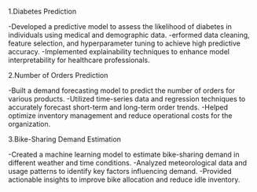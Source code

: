 1.Diabetes Prediction

-Developed a predictive model to assess the likelihood of diabetes in individuals using medical and demographic data.
-erformed data cleaning, feature selection, and hyperparameter tuning to achieve high predictive accuracy.
-Implemented explainability techniques to enhance model interpretability for healthcare professionals.


2.Number of Orders Prediction

-Built a demand forecasting model to predict the number of orders for various products.
-Utilized time-series data and regression techniques to accurately forecast short-term and long-term order trends.
-Helped optimize inventory management and reduce operational costs for the organization.

3.Bike-Sharing Demand Estimation

-Created a machine learning model to estimate bike-sharing demand in different weather and time conditions.
-Analyzed meteorological data and usage patterns to identify key factors influencing demand.
-Provided actionable insights to improve bike allocation and reduce idle inventory.
